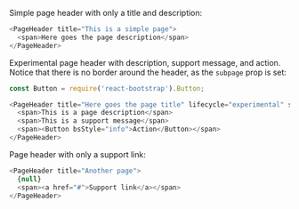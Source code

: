 Simple page header with only a title and description:
```js
<PageHeader title="This is a simple page">
  <span>Here goes the page description</span>
</PageHeader>
```

Experimental page header with description, support message, and action. Notice
that there is no border around the header, as the `subpage` prop is set:
```js
const Button = require('react-bootstrap').Button;

<PageHeader title="Here goes the page title" lifecycle="experimental" subpage>
  <span>This is a page description</span>
  <span>This is a support message</span>
  <span><Button bsStyle="info">Action</Button></span>
</PageHeader>
```

Page header with only a support link:
```js
<PageHeader title="Another page">
  {null}
  <span><a href="#">Support link</a></span>
</PageHeader>
```
